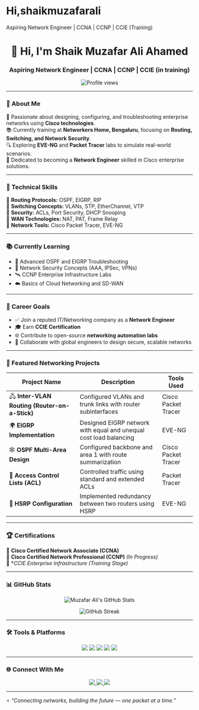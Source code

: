 # Hi,shaikmuzafarali
Aspiring Network Engineer | CCNA | CCNP | CCIE (Training)
<!-- 🌐 Professional GitHub Profile README for Shaik Muzafar Ali Ahamed -->

<h1 align="center">👋 Hi, I'm Shaik Muzafar Ali Ahamed</h1>
<h3 align="center">Aspiring Network Engineer | CCNA | CCNP | CCIE (in training)</h3>

<p align="center">
  <img src="https://komarev.com/ghpvc/?username=shaikmuzafarali&label=Profile%20Views&color=0e75b6&style=flat" alt="Profile views" />
</p>

---

### 💫 About Me  
🎯 Passionate about designing, configuring, and troubleshooting enterprise networks using **Cisco technologies**.  
📚 Currently training at **Networkers Home, Bengaluru**, focusing on **Routing, Switching, and Network Security**.  
🔍 Exploring **EVE-NG** and **Packet Tracer** labs to simulate real-world scenarios.  
🚀 Dedicated to becoming a **Network Engineer** skilled in Cisco enterprise solutions.

---

### 🧠 Technical Skills  
🔹 **Routing Protocols:** OSPF, EIGRP, RIP  
🔹 **Switching Concepts:** VLANs, STP, EtherChannel, VTP  
🔹 **Security:** ACLs, Port Security, DHCP Snooping  
🔹 **WAN Technologies:** NAT, PAT, Frame Relay  
🔹 **Network Tools:** Cisco Packet Tracer, EVE-NG  

---

### 📚 Currently Learning  
- 🧩 Advanced OSPF and EIGRP Troubleshooting  
- 🔐 Network Security Concepts (AAA, IPSec, VPNs)  
- 🛰️ CCNP Enterprise Infrastructure Labs  
- ☁️ Basics of Cloud Networking and SD-WAN  

---

### 🎯 Career Goals  
- ✅ Join a reputed IT/Networking company as a **Network Engineer**  
- 🎓 Earn **CCIE Certification**  
- 🌐 Contribute to open-source **networking automation labs**  
- 🤝 Collaborate with global engineers to design secure, scalable networks  

---

### 🚀 Featured Networking Projects  
| Project Name | Description | Tools Used |
|---------------|-------------|-------------|
| 🖧 **Inter-VLAN Routing (Router-on-a-Stick)** | Configured VLANs and trunk links with router subinterfaces | Cisco Packet Tracer |
| 🌍 **EIGRP Implementation** | Designed EIGRP network with equal and unequal cost load balancing | EVE-NG |
| 🕸️ **OSPF Multi-Area Design** | Configured backbone and area 1 with route summarization | Cisco Packet Tracer |
| 🧱 **Access Control Lists (ACL)** | Controlled traffic using standard and extended ACLs | Packet Tracer |
| 🔐 **HSRP Configuration** | Implemented redundancy between two routers using HSRP | EVE-NG |

---

### 🏆 Certifications  
🏅 **Cisco Certified Network Associate (CCNA)**  
📘 **Cisco Certified Network Professional (CCNP)** *(In Progress)*  
🎯 **CCIE Enterprise Infrastructure (Training Stage)*  

---

### 📊 GitHub Stats  
<p align="center">
  <img src="https://github-readme-stats.vercel.app/api?username=shaikmuzafarali&show_icons=true&theme=tokyonight" alt="Muzafar Ali's GitHub Stats" />
</p>

<p align="center">
  <img src="https://github-readme-streak-stats.herokuapp.com/?user=shaikmuzafarali&theme=tokyonight" alt="GitHub Streak" />
</p>

---

### 🛠️ Tools & Platforms  
<p align="center">
  <img src="https://img.shields.io/badge/Cisco%20Packet%20Tracer-0A66C2?style=for-the-badge&logo=cisco&logoColor=white" />
  <img src="https://img.shields.io/badge/EVE--NG-0052CC?style=for-the-badge&logo=cisco&logoColor=white" />
  <img src="https://img.shields.io/badge/GNS3-23395d?style=for-the-badge&logo=gns3&logoColor=white" />
  <img src="https://img.shields.io/badge/Linux-333333?style=for-the-badge&logo=linux&logoColor=white" />
  <img src="https://img.shields.io/badge/Networking-007ACC?style=for-the-badge&logo=network&logoColor=white" />
</p>

---

### 🌐 Connect With Me  
<p align="center">
  <a href="https://linkedin.com/in/shaikmuzafarali" target="_blank">
    <img src="https://img.shields.io/badge/LinkedIn-0A66C2?style=for-the-badge&logo=linkedin&logoColor=white" />
  </a>
  <a href="mailto:shaikmuzafarali@gmail.com">
    <img src="https://img.shields.io/badge/Email-D14836?style=for-the-badge&logo=gmail&logoColor=white" />
  </a>
  <a href="https://github.com/shaikmuzafarali">
    <img src="https://img.shields.io/badge/GitHub-100000?style=for-the-badge&logo=github&logoColor=white" />
  </a>
</p>

---

⭐ *“Connecting networks, building the future — one packet at a time.”*
